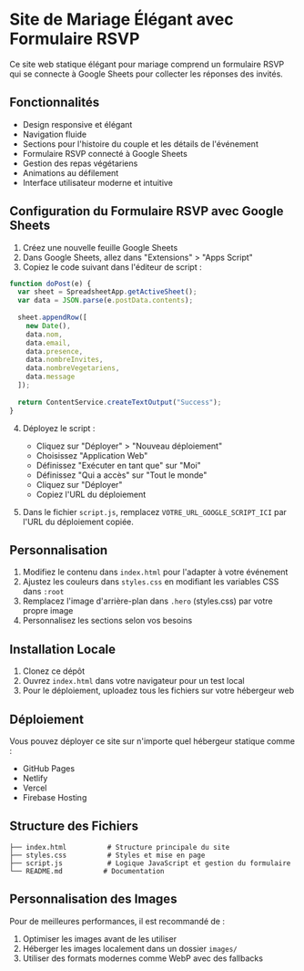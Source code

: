 # Site de Mariage Élégant avec Formulaire RSVP

Ce site web statique élégant pour mariage comprend un formulaire RSVP qui se connecte à Google Sheets pour collecter les réponses des invités.

## Fonctionnalités

- Design responsive et élégant
- Navigation fluide
- Sections pour l'histoire du couple et les détails de l'événement
- Formulaire RSVP connecté à Google Sheets
- Gestion des repas végétariens
- Animations au défilement
- Interface utilisateur moderne et intuitive

## Configuration du Formulaire RSVP avec Google Sheets

1. Créez une nouvelle feuille Google Sheets
2. Dans Google Sheets, allez dans "Extensions" > "Apps Script"
3. Copiez le code suivant dans l'éditeur de script :

```javascript
function doPost(e) {
  var sheet = SpreadsheetApp.getActiveSheet();
  var data = JSON.parse(e.postData.contents);
  
  sheet.appendRow([
    new Date(),
    data.nom,
    data.email,
    data.presence,
    data.nombreInvites,
    data.nombreVegetariens,
    data.message
  ]);
  
  return ContentService.createTextOutput("Success");
}
```

4. Déployez le script :
   - Cliquez sur "Déployer" > "Nouveau déploiement"
   - Choisissez "Application Web"
   - Définissez "Exécuter en tant que" sur "Moi"
   - Définissez "Qui a accès" sur "Tout le monde"
   - Cliquez sur "Déployer"
   - Copiez l'URL du déploiement

5. Dans le fichier `script.js`, remplacez `VOTRE_URL_GOOGLE_SCRIPT_ICI` par l'URL du déploiement copiée.

## Personnalisation

1. Modifiez le contenu dans `index.html` pour l'adapter à votre événement
2. Ajustez les couleurs dans `styles.css` en modifiant les variables CSS dans `:root`
3. Remplacez l'image d'arrière-plan dans `.hero` (styles.css) par votre propre image
4. Personnalisez les sections selon vos besoins

## Installation Locale

1. Clonez ce dépôt
2. Ouvrez `index.html` dans votre navigateur pour un test local
3. Pour le déploiement, uploadez tous les fichiers sur votre hébergeur web

## Déploiement

Vous pouvez déployer ce site sur n'importe quel hébergeur statique comme :
- GitHub Pages
- Netlify
- Vercel
- Firebase Hosting

## Structure des Fichiers

```
├── index.html          # Structure principale du site
├── styles.css          # Styles et mise en page
├── script.js           # Logique JavaScript et gestion du formulaire
└── README.md          # Documentation
```

## Personnalisation des Images

Pour de meilleures performances, il est recommandé de :
1. Optimiser les images avant de les utiliser
2. Héberger les images localement dans un dossier `images/`
3. Utiliser des formats modernes comme WebP avec des fallbacks 